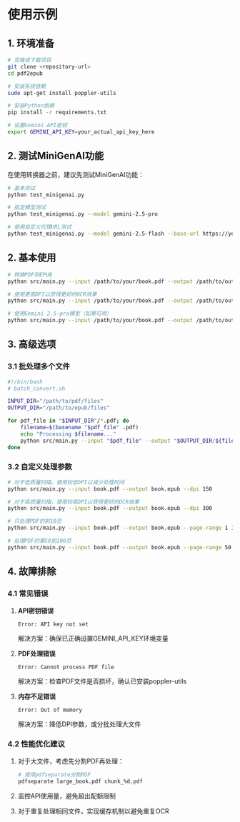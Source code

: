 # 使用示例

## 1. 环境准备

```bash
# 克隆或下载项目
git clone <repository-url>
cd pdf2epub

# 安装系统依赖
sudo apt-get install poppler-utils

# 安装Python依赖
pip install -r requirements.txt

# 设置Gemini API密钥
export GEMINI_API_KEY=your_actual_api_key_here
```

## 2. 测试MiniGenAI功能

在使用转换器之前，建议先测试MiniGenAI功能：

```bash
# 基本测试
python test_minigenai.py

# 指定模型测试
python test_minigenai.py --model gemini-2.5-pro

# 使用自定义代理URL测试
python test_minigenai.py --model gemini-2.5-flash --base-url https://your-gemini-proxy.com
```

## 2. 基本使用

```bash
# 转换PDF到EPUB
python src/main.py --input /path/to/your/book.pdf --output /path/to/output/book.epub

# 使用更高DPI以获得更好的OCR效果
python src/main.py --input /path/to/your/book.pdf --output /path/to/output/book.epub --dpi 300

# 使用Gemini 2.5-pro模型（如果可用）
python src/main.py --input /path/to/your/book.pdf --output /path/to/output/book.epub --model pro
```

## 3. 高级选项

### 3.1 批处理多个文件

```bash
#!/bin/bash
# batch_convert.sh

INPUT_DIR="/path/to/pdf/files"
OUTPUT_DIR="/path/to/epub/files"

for pdf_file in "$INPUT_DIR"/*.pdf; do
    filename=$(basename "$pdf_file" .pdf)
    echo "Processing $filename..."
    python src/main.py --input "$pdf_file" --output "$OUTPUT_DIR/${filename}.epub"
done
```

### 3.2 自定义处理参数

```bash
# 对于低质量扫描，使用较低DPI以减少处理时间
python src/main.py --input book.pdf --output book.epub --dpi 150

# 对于高质量扫描，使用较高DPI以获得更好的OCR效果
python src/main.py --input book.pdf --output book.epub --dpi 300

# 只处理PDF的前10页
python src/main.py --input book.pdf --output book.epub --page-range 1 10

# 处理PDF的第50到100页
python src/main.py --input book.pdf --output book.epub --page-range 50 100
```

## 4. 故障排除

### 4.1 常见错误

1. **API密钥错误**
   ```
   Error: API key not set
   ```
   解决方案：确保已正确设置GEMINI_API_KEY环境变量

2. **PDF处理错误**
   ```
   Error: Cannot process PDF file
   ```
   解决方案：检查PDF文件是否损坏，确认已安装poppler-utils

3. **内存不足错误**
   ```
   Error: Out of memory
   ```
   解决方案：降低DPI参数，或分批处理大文件

### 4.2 性能优化建议

1. 对于大文件，考虑先分割PDF再处理：
   ```bash
   # 使用pdfseparate分割PDF
   pdfseparate large_book.pdf chunk_%d.pdf
   ```

2. 监控API使用量，避免超出配额限制

3. 对于重复处理相同文件，实现缓存机制以避免重复OCR